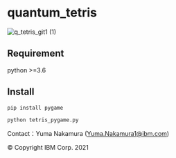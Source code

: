 # quantum_tetris
![q_tetris_git1 (1)](https://user-images.githubusercontent.com/19603134/148189925-651522ec-06c7-4ef0-b34e-80e6263901d1.gif)

## Requirement
python >=3.6

## Install
```
pip install pygame

python tetris_pygame.py
```
Contact：Yuma Nakamura (Yuma.Nakamura1@ibm.com)

© Copyright IBM Corp. 2021
